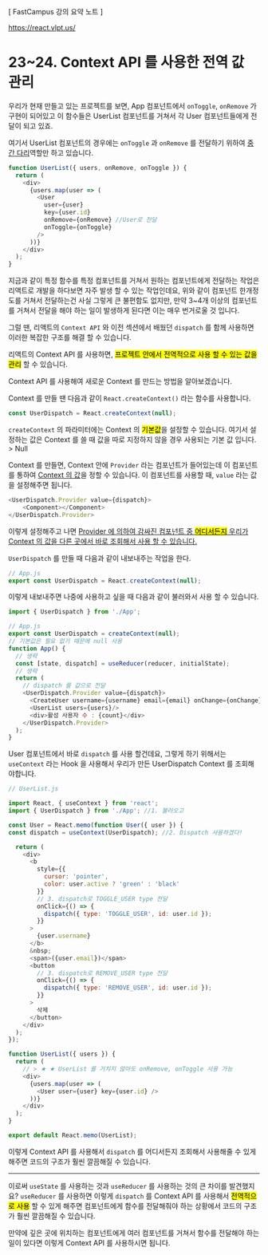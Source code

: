 [ FastCampus 강의 요약 노트 ]

https://react.vlpt.us/

# 23~24. Context API 를 사용한 전역 값 관리 

우리가 현재 만들고 있는 프로젝트를 보면, App 컴포넌트에서 `onToggle`, `onRemove` 가 구현이 되어있고 이 함수들은 UserList 컴포넌트를 거쳐서 각 User 컴포넌트들에게 전달이 되고 있죠.

여기서 UserList 컴포넌트의 경우에는 `onToggle` 과 `onRemove` 를 전달하기 위하여 <u>중간 다리</u>역할만 하고 있습니다.

```javascript
function UserList({ users, onRemove, onToggle }) {
  return (
    <div>
      {users.map(user => (
        <User
          user={user}
          key={user.id}
          onRemove={onRemove} //User로 전달 
          onToggle={onToggle}
        />
      ))}
    </div>
  );
}
```
지금과 같이 특정 함수를 특정 컴포넌트를 거쳐서 원하는 컴포넌트에게 전달하는 작업은 리액트로 개발을 하다보면 자주 발생 할 수 있는 작업인데요, 위와 같이 컴포넌트 한개정도를 거쳐서 전달하는건 사실 그렇게 큰 불편함도 없지만, 만약 3~4개 이상의 컴포넌트를 거쳐서 전달을 해야 하는 일이 발생하게 된다면 이는 매우 번거로울 것 입니다.

그럴 땐, 리액트의 `Context API` 와 이전 섹션에서 배웠던 `dispatch` 를 함께 사용하면 이러한 복잡한 구조를 해결 할 수 있습니다.

리액트의 Context API 를 사용하면, <mark>프로젝트 안에서 전역적으로 사용 할 수 있는 값을 관리</mark> 할 수 있습니다.

Context API 를 사용해여 새로운 Context 를 만드는 방법을 알아보겠습니다.

Context 를 만들 땐 다음과 같이 `React.createContext()` 라는 함수를 사용합니다.

```javascript
const UserDispatch = React.createContext(null);
```

`createContext` 의 파라미터에는 Context 의 <mark>기본값</mark>을 설정할 수 있습니다. 여기서 설정하는 값은 Context 를 쓸 때 값을 따로 지정하지 않을 경우 사용되는 기본 값 입니다. > Null

Context 를 만들면, Context 안에 `Provider` 라는 컴포넌트가 들어있는데 이 컴포넌트를 통하여 <u>Context 의 값</u>을 정할 수 있습니다. 이 컴포넌트를 사용할 때, `value` 라는 값을 설정해주면 됩니다.

```javascript
<UserDispatch.Provider value={dispatch}>
    <Component></Component>
</UserDispatch.Provider>
```

이렇게 설정해주고 나면 <u>Provider 에 의하여 감싸진 컴포넌트 중 <mark>어디서든지</mark> 우리가 Context 의 값을 다른 곳에서 바로 조회해서 사용 할 수 있습니다.</u> 

`UserDispatch` 를 만들 때 다음과 같이 내보내주는 작업을 한다.
```javascript
// App.js
export const UserDispatch = React.createContext(null);
```

이렇게 내보내주면 나중에 사용하고 싶을 때 다음과 같이 불러와서 사용 할 수 있습니다.
```javascript
import { UserDispatch } from './App';
```

```javascript
// App.js
export const UserDispatch = createContext(null);
// 기본값은 필요 없기 때문에 null 사용
function App() {
  // 생략
  const [state, dispatch] = useReducer(reducer, initialState);
  // 생략
  return (
    // dispatch 를 값으로 전달
    <UserDispatch.Provider value={dispatch}> 
      <CreateUser username={username} email={email} onChange={onChange} onCreate={onCreate}/>
      <UserList users={users}/>
      <div>활성 사용자 수 : {count}</div>
    </UserDispatch.Provider>
  );
}
```

User 컴포넌트에서 바로 `dispatch` 를 사용 할건데요, 그렇게 하기 위해서는 `useContext` 라는 Hook 을 사용해서 우리가 만든 UserDispatch Context 를 조회해야합니다.

```javascript
// UserList.js

import React, { useContext } from 'react';
import { UserDispatch } from './App'; //1. 불러오고

const User = React.memo(function User({ user }) {
const dispatch = useContext(UserDispatch); //2. Dispatch 사용하겠다!

  return (
    <div>
      <b
        style={{
          cursor: 'pointer',
          color: user.active ? 'green' : 'black'
        }}
        // 3. dispatch로 TOGGLE_USER type 전달
        onClick={() => {
          dispatch({ type: 'TOGGLE_USER', id: user.id });
        }}
      >
        {user.username}
      </b>
      &nbsp;
      <span>({user.email})</span>
      <button
        // 3. dispatch로 REMOVE_USER type 전달
        onClick={() => {
          dispatch({ type: 'REMOVE_USER', id: user.id });
        }}
      >
        삭제
      </button>
    </div>
  );
});

function UserList({ users }) {
  return (
    // > ★ ★ UserList 를 거치지 않아도 onRemove, onToggle 사용 가능
    <div>
      {users.map(user => (
        <User user={user} key={user.id} />
      ))}
    </div>
  );
}

export default React.memo(UserList);
```

이렇게 Context API 를 사용해서 `dispatch` 를 어디서든지 조회해서 사용해줄 수 있게 해주면 코드의 구조가 훨씬 깔끔해질 수 있습니다.

---

이로써 `useState` 를 사용하는 것과 `useReducer` 를 사용하는 것의 큰 차이를 발견했지요? `useReducer` 를 사용하면 이렇게 `dispatch` 를 Context API 를 사용해서 <mark>전역적으로 사용</mark> 할 수 있게 해주면 컴포넌트에게 함수를 전달해줘야 하는 상황에서 코드의 구조가 훨씬 깔끔해질 수 있습니다.

만약에 깊은 곳에 위치하는 컴포넌트에게 여러 컴포넌트를 거쳐서 함수를 전달해야 하는 일이 있다면 이렇게 Context API 를 사용하시면 됩니다.
